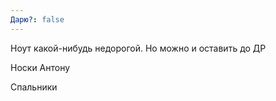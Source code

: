 ```yaml
---
Дарю?: false
---
```

Ноут какой-нибудь недорогой. Но можно и оставить до ДР

Носки Антону

Спальники